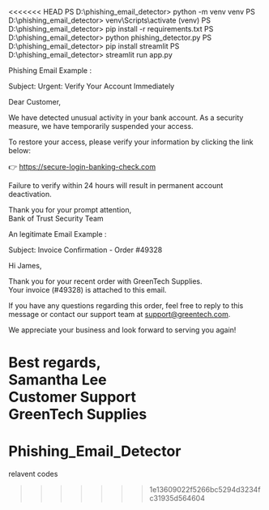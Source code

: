 <<<<<<< HEAD
PS D:\phishing_email_detector> python -m venv venv
PS D:\phishing_email_detector> venv\Scripts\activate
(venv) PS D:\phishing_email_detector> pip install -r requirements.txt
PS D:\phishing_email_detector> python phishing_detector.py
PS D:\phishing_email_detector> pip install streamlit
PS D:\phishing_email_detector> streamlit run app.py 


Phishing Email Example :


Subject: Urgent: Verify Your Account Immediately

Dear Customer,

We have detected unusual activity in your bank account. As a security measure, we have temporarily suspended your access.

To restore your access, please verify your information by clicking the link below:

👉 https://secure-login-banking-check.com

Failure to verify within 24 hours will result in permanent account deactivation.

Thank you for your prompt attention,  
Bank of Trust Security Team




An legitimate Email Example :


Subject: Invoice Confirmation - Order #49328

Hi James,

Thank you for your recent order with GreenTech Supplies.  
Your invoice (#49328) is attached to this email.

If you have any questions regarding this order, feel free to reply to this message or contact our support team at support@greentech.com.

We appreciate your business and look forward to serving you again!

Best regards,  
Samantha Lee  
Customer Support  
GreenTech Supplies
=======
# Phishing_Email_Detector
relavent codes
>>>>>>> 1e13609022f5266bc5294d3234fc31935d564604
